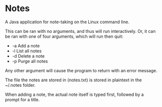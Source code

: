 # Notes
A Java application for note-taking on the Linux command line.


This can be ran with no arguments, and thus will run interactively.
Or, it can be ran with one of four arguments, which will run then quit:
  * -a    Add a note
  * -l    List all notes
  * -d    Delete a note
  * -p    Purge all notes

Any other argument will cause the program to return with an error message.

The file the notes are stored in (notes.txt) is stored in plaintext in the ~/.notes folder.

When adding a note, the actual note itself is typed first, followed by a prompt for a title.

